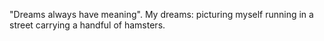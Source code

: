 "Dreams always have meaning". My dreams: picturing myself running in a street carrying a handful of hamsters.